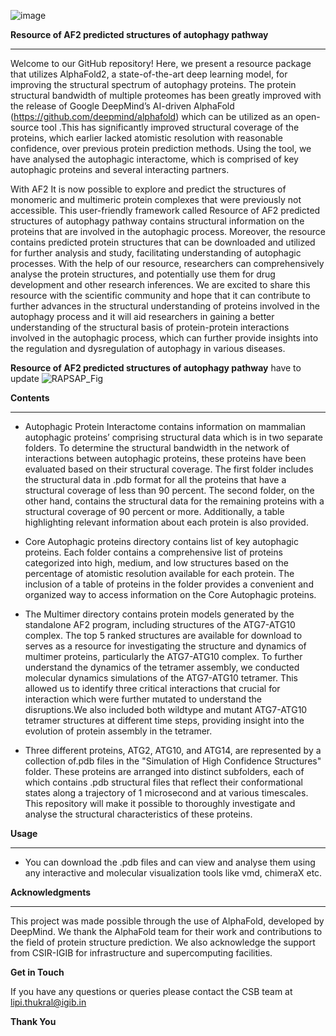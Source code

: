 ![image](https://user-images.githubusercontent.com/65184350/229837923-8815daae-fdcc-45fe-8e59-e5e78e580ed4.png)

**Resource of AF2 predicted structures of autophagy pathway**
***
Welcome to our GitHub repository! Here, we present a resource package that utilizes AlphaFold2, a state-of-the-art deep learning model, for improving the structural spectrum of autophagy proteins. The protein structural bandwidth of multiple proteomes has been greatly improved with the release of Google DeepMind’s AI-driven AlphaFold (https://github.com/deepmind/alphafold) which can be utilized as an open-source tool .This  has significantly improved structural coverage of the proteins, which earlier lacked atomistic resolution with reasonable confidence, over previous protein prediction methods. Using the tool, we have analysed the autophagic interactome, which is comprised of key autophagic proteins and several interacting partners.

With AF2 It is now possible to explore and predict the structures of monomeric and multimeric protein complexes that were previously not accessible. 
This user-friendly framework called Resource of AF2 predicted structures of autophagy pathway contains structural information on the proteins that are involved in the autophagic process. Moreover, the resource contains predicted protein structures that can be downloaded and utilized for further analysis and study, facilitating understanding of autophagic processes. With the help of our resource, researchers can comprehensively analyse the protein structures, and potentially use them for drug development and other research inferences. We are excited to share this resource with the scientific community and hope that it can contribute to further advances in the structural understanding of proteins involved in the autophagy process and it will aid researchers in gaining a better understanding of the structural basis of protein-protein interactions involved in the autophagic process, which can further provide insights into the regulation and dysregulation of autophagy in various diseases.


**Resource of AF2 predicted structures of autophagy pathway** have to update
![RAPSAP_Fig](https://user-images.githubusercontent.com/65184350/229787425-64bf8d7b-4fa6-46c0-8623-86a652d126a1.png)


**Contents**
***
* Autophagic Protein Interactome contains information on mammalian autophagic proteins’  comprising structural data which  is in two separate folders. To determine the structural bandwidth in the network of interactions between autophagic proteins, these proteins have been evaluated based on their structural coverage. The first folder includes the structural data in .pdb format for all the proteins that have a structural coverage of less than 90 percent. The second folder, on the other hand, contains the structural data for the remaining proteins with a structural coverage of 90 percent or more. Additionally, a table highlighting relevant information about each protein is also provided.

* Core Autophagic proteins directory contains list of key autophagic proteins. Each folder contains a comprehensive list of proteins categorized into high, medium, and low structures based on the percentage of atomistic resolution available for each protein. The inclusion of a table of proteins in the folder provides a convenient and organized way to access information on the Core Autophagic proteins.

* The Multimer directory contains protein models generated by the standalone AF2 program, including structures of the ATG7-ATG10 complex. The top 5 ranked structures are available for download to serves as a resource for investigating the structure and dynamics of multimer proteins, particularly the ATG7-ATG10 complex. To further understand the dynamics of the tetramer assembly, we conducted molecular dynamics simulations of the ATG7-ATG10 tetramer. This allowed us to identify three critical interactions that crucial for interaction which were further mutated to understand the disruptions.We also included both wildtype and mutant ATG7-ATG10 tetramer structures at different time steps, providing insight into the evolution of protein assembly in the tetramer.


* Three different proteins, ATG2, ATG10, and ATG14, are represented by a collection of.pdb files in the "Simulation of High Confidence Structures" folder. These proteins are arranged into distinct subfolders, each of which contains .pdb structural files that reflect their conformational states along a trajectory of 1 microsecond and at various timescales. This repository will make it possible to thoroughly investigate and analyse the structural characteristics of these proteins.

**Usage**
***
* You can download the .pdb files and can view and analyse them using any interactive and molecular visualization tools like vmd, chimeraX etc.



**Acknowledgments**
***
This project was made possible through the use of AlphaFold, developed by DeepMind. We thank the AlphaFold team for their work and contributions to the field of protein structure prediction. We also acknowledge the support from CSIR-IGIB for infrastructure and supercomputing facilities.


**Get in Touch**

If you have any questions or queries please contact the CSB team at lipi.thukral@igib.in

**Thank You**

